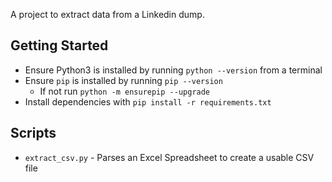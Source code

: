A project to extract data from a Linkedin dump.

## Getting Started

- Ensure Python3 is installed by running `python --version` from a terminal
- Ensure `pip` is installed by running `pip --version`
  - If not run `python -m ensurepip --upgrade`
- Install dependencies with `pip install -r requirements.txt`

## Scripts

- `extract_csv.py` - Parses an Excel Spreadsheet to create a usable CSV file